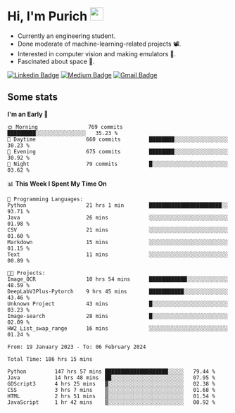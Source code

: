 <h1 align="left">Hi, I'm Purich
<img src="https://media.giphy.com/media/hvRJCLFzcasrR4ia7z/giphy.gif" width="30px"/></h1>

* Currently an engineering student.
* Done moderate of machine-learning-related projects :film_projector:.
* Interested in computer vision and making emulators :space_invader:.
* Fascinated about space :milky_way:.

[![Linkedin Badge](https://img.shields.io/badge/-Purich-blue?style=flat-square&logo=Linkedin&logoColor=white&link=https://www.linkedin.com/in/purich-siritip-16b3b3255/)](https://www.linkedin.com/in/purich-siritip-16b3b3255) [![Medium Badge](https://img.shields.io/badge/-@purich-gray?style=flat-square&labelColor=000000&logo=Medium&link=https://medium.com/@phuritsiritip)](https://medium.com/@phuritsiritip)
[![Gmail Badge](https://img.shields.io/badge/-mark.phurit@gmail.com-c14438?style=flat-square&logo=Gmail&logoColor=white&link=mailto:mark.phurit@gmail.com)](mailto:mark.phurit@gmail.com)

## Some stats

  
  <!--START_SECTION:waka-->
**I'm an Early 🐤** 

```text
🌞 Morning                769 commits         █████████░░░░░░░░░░░░░░░░   35.23 % 
🌆 Daytime                660 commits         ████████░░░░░░░░░░░░░░░░░   30.23 % 
🌃 Evening                675 commits         ████████░░░░░░░░░░░░░░░░░   30.92 % 
🌙 Night                  79 commits          █░░░░░░░░░░░░░░░░░░░░░░░░   03.62 % 
```


📊 **This Week I Spent My Time On** 

```text
💬 Programming Languages: 
Python                   21 hrs 1 min        ███████████████████████░░   93.71 % 
Java                     26 mins             ░░░░░░░░░░░░░░░░░░░░░░░░░   01.98 % 
CSV                      21 mins             ░░░░░░░░░░░░░░░░░░░░░░░░░   01.60 % 
Markdown                 15 mins             ░░░░░░░░░░░░░░░░░░░░░░░░░   01.15 % 
Text                     11 mins             ░░░░░░░░░░░░░░░░░░░░░░░░░   00.89 % 

🐱‍💻 Projects: 
Image_OCR                10 hrs 54 mins      ████████████░░░░░░░░░░░░░   48.59 % 
DeepLabV3Plus-Pytorch    9 hrs 45 mins       ███████████░░░░░░░░░░░░░░   43.46 % 
Unknown Project          43 mins             █░░░░░░░░░░░░░░░░░░░░░░░░   03.23 % 
Image-search             28 mins             █░░░░░░░░░░░░░░░░░░░░░░░░   02.09 % 
HW2_List_swap_range      16 mins             ░░░░░░░░░░░░░░░░░░░░░░░░░   01.24 % 
```


<!--END_SECTION:waka-->

  <!--START_SECTION:waka-simple-->

```text
From: 19 January 2023 - To: 06 February 2024

Total Time: 186 hrs 15 mins

Python         147 hrs 57 mins ████████████████████░░░░░   79.44 %
Java           14 hrs 48 mins  ██░░░░░░░░░░░░░░░░░░░░░░░   07.95 %
GDScript3      4 hrs 25 mins   ▓░░░░░░░░░░░░░░░░░░░░░░░░   02.38 %
CSS            3 hrs 7 mins    ▒░░░░░░░░░░░░░░░░░░░░░░░░   01.68 %
HTML           2 hrs 51 mins   ▒░░░░░░░░░░░░░░░░░░░░░░░░   01.54 %
JavaScript     1 hr 42 mins    ▒░░░░░░░░░░░░░░░░░░░░░░░░   00.92 %
```

<!--END_SECTION:waka-simple-->

  <!--![Anurag's GitHub stats](https://github-readme-stats.vercel.app/api?username=vikimark&show_icons=true&theme=gruvbox_light)-->
  
<!--
**vikimark/vikimark** is a ✨ _special_ ✨ repository because its `README.md` (this file) appears on your GitHub profile.

Here are some ideas to get you started:

- 🔭 I’m currently working on ...
- 🌱 I’m currently learning ...
- 👯 I’m looking to collaborate on ...
- 🤔 I’m looking for help with ...
- 💬 Ask me about ...
- 📫 How to reach me: ...
- 😄 Pronouns: ...
- ⚡ Fun fact: ...
-->
